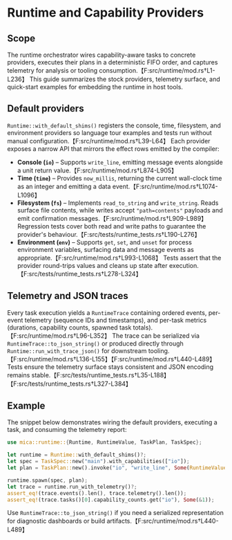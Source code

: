 # Runtime and Capability Providers

## Scope

The runtime orchestrator wires capability-aware tasks to concrete providers,
executes their plans in a deterministic FIFO order, and captures telemetry for
analysis or tooling consumption.【F:src/runtime/mod.rs†L1-L236】 This guide
summarizes the stock providers, telemetry surface, and quick-start examples for
embedding the runtime in host tools.

## Default providers

`Runtime::with_default_shims()` registers the console, time, filesystem, and
environment providers so language tour examples and tests run without manual
configuration.【F:src/runtime/mod.rs†L39-L64】 Each provider exposes a narrow API
that mirrors the effect rows emitted by the compiler:

- **Console (`io`)** – Supports `write_line`, emitting message events alongside a
  unit return value.【F:src/runtime/mod.rs†L874-L905】
- **Time (`time`)** – Provides `now_millis`, returning the current wall-clock time
  as an integer and emitting a data event.【F:src/runtime/mod.rs†L1074-L1096】
- **Filesystem (`fs`)** – Implements `read_to_string` and `write_string`. Reads
  surface file contents, while writes accept `"path=contents"` payloads and emit
  confirmation messages.【F:src/runtime/mod.rs†L909-L989】 Regression tests cover
  both read and write paths to guarantee the provider's behaviour.【F:src/tests/runtime_tests.rs†L190-L276】
- **Environment (`env`)** – Supports `get`, `set`, and `unset` for process
  environment variables, surfacing data and message events as appropriate.【F:src/runtime/mod.rs†L993-L1068】 Tests assert that the provider round-trips values and cleans up state after execution.【F:src/tests/runtime_tests.rs†L278-L324】

## Telemetry and JSON traces

Every task execution yields a `RuntimeTrace` containing ordered events, per-event
telemetry (sequence IDs and timestamps), and per-task metrics (durations,
capability counts, spawned task totals).【F:src/runtime/mod.rs†L96-L352】 The
trace can be serialized via `RuntimeTrace::to_json_string()` or produced directly
through `Runtime::run_with_trace_json()` for downstream tooling.【F:src/runtime/mod.rs†L136-L155】【F:src/runtime/mod.rs†L440-L489】 Tests ensure the
telemetry surface stays consistent and JSON encoding remains stable.【F:src/tests/runtime_tests.rs†L35-L188】【F:src/tests/runtime_tests.rs†L327-L384】

## Example

The snippet below demonstrates wiring the default providers, executing a task,
and consuming the telemetry report:

```rust
use mica::runtime::{Runtime, RuntimeValue, TaskPlan, TaskSpec};

let runtime = Runtime::with_default_shims()?;
let spec = TaskSpec::new("main").with_capabilities(["io"]);
let plan = TaskPlan::new().invoke("io", "write_line", Some(RuntimeValue::from("hello")));

runtime.spawn(spec, plan);
let trace = runtime.run_with_telemetry()?;
assert_eq!(trace.events().len(), trace.telemetry().len());
assert_eq!(trace.tasks()[0].capability_counts.get("io"), Some(&1));
```

Use `RuntimeTrace::to_json_string()` if you need a serialized representation for
diagnostic dashboards or build artifacts.【F:src/runtime/mod.rs†L440-L489】
